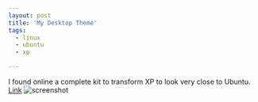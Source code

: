 ```yaml
---
layout: post
title: 'My Desktop Theme'
tags:
  - linux
  - ubuntu
  - xp

---
```


I found online a complete kit to transform XP to look very close to Ubuntu. <a href="http://tweetl.com/1ko" target="_blank">Link</a>
<img src="http://thisisnotajoke.com/wp-content/uploads/2007/09/screenshot-preview.jpg" alt="screenshot" />
